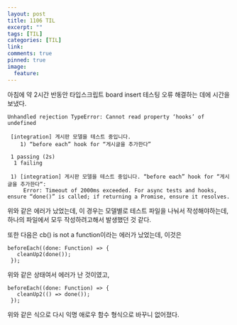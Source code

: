 ```yaml
---
layout: post
title: 1106 TIL
excerpt: ""
tags: [TIL]
categories: [TIL]
link:
comments: true
pinned: true
image:
  feature:
---
```


아침에 약 2시간 반동안 타입스크립트 board insert 테스팅 오류 해결하는 데에 시간을 보냈다.

~~~
Unhandled rejection TypeError: Cannot read property ‘hooks’ of undefined

 [integration] 게시판 모델을 테스트 중입니다.
    1) “before each” hook for “게시글을 추가한다”

 1 passing (2s)
  1 failing

 1) [integration] 게시판 모델을 테스트 중입니다. “before each” hook for “게시글을 추가한다“:
     Error: Timeout of 2000ms exceeded. For async tests and hooks, ensure “done()” is called; if returning a Promise, ensure it resolves.
~~~

위와 같은 에러가 났었는데, 이 경우는 모델별로 테스트 파일을 나눠서 작성해야하는데, 하나의 파일에서 모두 작성하려고해서 발생했던 것 같다.

또한 다음은 cb() is not a function이라는 에러가 났었는데, 이것은

~~~
beforeEach((done: Function) => {
   cleanUp2(done());
 });
~~~

위와 같은 상태여서 에러가 난 것이였고,

~~~
beforeEach((done: Function) => {
   cleanUp2(() => done());
 });
~~~

위와 같은 식으로 다시 익명 애로우 함수 형식으로 바꾸니 없어졌다.
